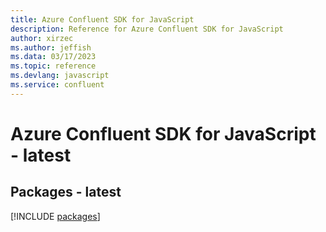 ```yaml
---
title: Azure Confluent SDK for JavaScript
description: Reference for Azure Confluent SDK for JavaScript
author: xirzec
ms.author: jeffish
ms.data: 03/17/2023
ms.topic: reference
ms.devlang: javascript
ms.service: confluent
---
```

# Azure Confluent SDK for JavaScript - latest
## Packages - latest
[!INCLUDE [packages](confluent-index.md)]